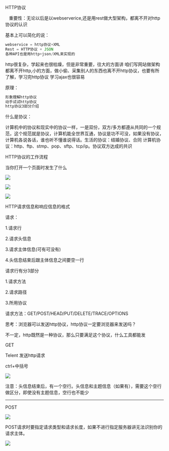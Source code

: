 HTTP协议

   重要性：无论以后是以webserverice,还是用rest做大型架构，都离不开对http协议的认识

基本上可以简化的说：



```javascript
webservice = http协议+XML
Rest = HTTP协议 + JSON
各种API也是用http+json/XML来实现的
```



http很复杂，学起来也很枯燥，但是非常重要，往大的方面讲 咱们写网站做架构都离不开http,小的方面，做小偷、采集别人的东西也离不开http协议，也要有所了解，学习完http协议 学习ajax也很容易

原理：

```javascript
形象理解http协议
动手试试http协议
http协议3部分介绍
```



什么是协议：



计算机中的协议和现实中的协议一样，一是双份，双方/多方都遵从共同的一个规范，这个规范就是协议，计算机能全世界互通，协议是功不可没，如果没有协议，计算机各说各话，谁也听不懂谁说得话。生活的协议：结婚协议、合同 计算机协议：http、ftp、stmp、pop、sftp、tcp/ip。协议双方达成的共识



HTTP协议的工作流程

当你打开一个页面时发生了什么

![](https://gitee.com/hxc8/images7/raw/master/img/202407190024867.jpg)



![](https://gitee.com/hxc8/images7/raw/master/img/202407190024350.jpg)



![](https://gitee.com/hxc8/images7/raw/master/img/202407190024675.jpg)



HTTP请求信息和响应信息的格式



请求：



1.请求行



2.请求头信息



3.请求主体信息(可有可没有)



4.头信息结束后跟主体信息之间要空一行





请求行有分3部分



1.请求方法



2.请求路径



3.所用协议



请求方法：GET/POST/HEAD/PUT/DELETE/TRACE/OPTIONS



思考：浏览器可以发送http协议，http协议一定要浏览器来发送吗？



不一定，http既然是一种协议，那么只要满足这个协议，什么工具都能发



GET



Telent 发送http请求



ctrl+中括号

![](https://gitee.com/hxc8/images7/raw/master/img/202407190024021.jpg)





注意：头信息结束后，有一个空行。头信息和主题信息（如果有），需要这个空行做区分，即使没有主题信息，空行也不能少

---

POST

![](D:/download/youdaonote-pull-master/data/Technology/网络编程/协议/HTTPTCP/images/BE8EA05570B240CC84E24AE01EA2603Dimage.png)



POST请求时要指定请求类型和请求长度，如果不进行指定服务器讲无法识别你的请求主体。

![](https://gitee.com/hxc8/images7/raw/master/img/202407190024629.jpg)

